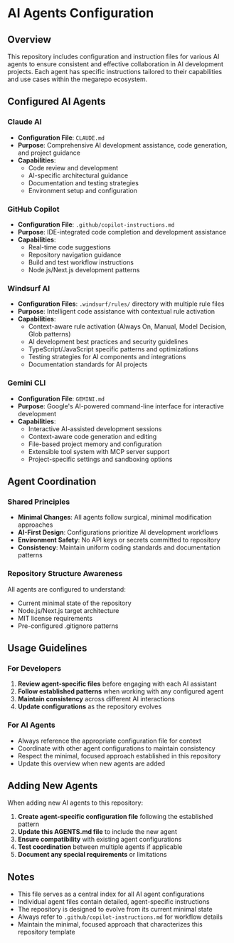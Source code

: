 # AI Agents Configuration

## Overview

This repository includes configuration and instruction files for various AI agents to ensure consistent and effective collaboration in AI development projects. Each agent has specific instructions tailored to their capabilities and use cases within the megarepo ecosystem.

## Configured AI Agents

### Claude AI
- **Configuration File**: `CLAUDE.md`
- **Purpose**: Comprehensive AI development assistance, code generation, and project guidance
- **Capabilities**: 
  - Code review and development
  - AI-specific architectural guidance
  - Documentation and testing strategies
  - Environment setup and configuration

### GitHub Copilot
- **Configuration File**: `.github/copilot-instructions.md`
- **Purpose**: IDE-integrated code completion and development assistance
- **Capabilities**: 
  - Real-time code suggestions
  - Repository navigation guidance
  - Build and test workflow instructions
  - Node.js/Next.js development patterns

### Windsurf AI
- **Configuration Files**: `.windsurf/rules/` directory with multiple rule files
- **Purpose**: Intelligent code assistance with contextual rule activation
- **Capabilities**:
  - Context-aware rule activation (Always On, Manual, Model Decision, Glob patterns)
  - AI development best practices and security guidelines
  - TypeScript/JavaScript specific patterns and optimizations
  - Testing strategies for AI components and integrations
  - Documentation standards for AI projects

### Gemini CLI
- **Configuration File**: `GEMINI.md`
- **Purpose**: Google's AI-powered command-line interface for interactive development
- **Capabilities**:
  - Interactive AI-assisted development sessions
  - Context-aware code generation and editing
  - File-based project memory and configuration
  - Extensible tool system with MCP server support
  - Project-specific settings and sandboxing options

## Agent Coordination

### Shared Principles
- **Minimal Changes**: All agents follow surgical, minimal modification approaches
- **AI-First Design**: Configurations prioritize AI development workflows
- **Environment Safety**: No API keys or secrets committed to repository
- **Consistency**: Maintain uniform coding standards and documentation patterns

### Repository Structure Awareness
All agents are configured to understand:
- Current minimal state of the repository
- Node.js/Next.js target architecture
- MIT license requirements
- Pre-configured .gitignore patterns

## Usage Guidelines

### For Developers
1. **Review agent-specific files** before engaging with each AI assistant
2. **Follow established patterns** when working with any configured agent
3. **Maintain consistency** across different AI interactions
4. **Update configurations** as the repository evolves

### For AI Agents
- Always reference the appropriate configuration file for context
- Coordinate with other agent configurations to maintain consistency
- Respect the minimal, focused approach established in this repository
- Update this overview when new agents are added

## Adding New Agents

When adding new AI agents to this repository:

1. **Create agent-specific configuration file** following the established pattern
2. **Update this AGENTS.md file** to include the new agent
3. **Ensure compatibility** with existing agent configurations
4. **Test coordination** between multiple agents if applicable
5. **Document any special requirements** or limitations

## Notes

- This file serves as a central index for all AI agent configurations
- Individual agent files contain detailed, agent-specific instructions
- The repository is designed to evolve from its current minimal state
- Always refer to `.github/copilot-instructions.md` for workflow details
- Maintain the minimal, focused approach that characterizes this repository template